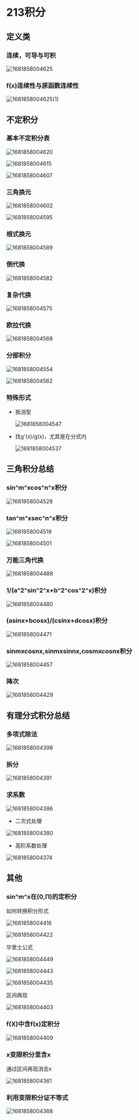 # 213积分

## 定义类

### 连续，可导与可积

![1681858004625](assets/1681858004625.jpg)

###  f(x)连续性与原函数连续性

![1681858004625(1)](assets/1681858004625(1).jpg)

## 不定积分

### 基本不定积分表

![1681858004620](assets/1681858004620.jpg)

![1681858004615](assets/1681858004615.jpg)

![1681858004607](assets/1681858004607.jpg)

### 三角换元

![1681858004602](assets/1681858004602.jpg)

![1681858004595](assets/1681858004595.jpg)

### 根式换元

![1681858004589](assets/1681858004589.jpg)

### 倒代换

![1681858004582](assets/1681858004582.jpg)

### 复杂代换

![1681858004575](assets/1681858004575.jpg)

### 欧拉代换

![1681858004568](assets/1681858004568.jpg)

### 分部积分

![1681858004554](assets/1681858004554.jpg)

![1681858004562](assets/1681858004562.jpg)

### 特殊形式

* 抵消型

  ![1681858004547](assets/1681858004547.jpg)

* 找g'(x)/g(x)，尤其是在分式内

  ![1681858004537](assets/1681858004537.jpg)

## 三角积分总结

### sin^m^xcos^n^x积分

![1681858004528](assets/1681858004528.jpg)

### tan^m^xsec^n^x积分

![1681858004519](assets/1681858004519.jpg)

![1681858004501](assets/1681858004501.jpg)

### 万能三角代换

![1681858004488](assets/1681858004488.jpg)

### 1/(a^2^sin^2^x+b^2^cos^2^x)积分

![1681858004480](assets/1681858004480.jpg)

### (asinx+bcosx)/(csinx+dcosx)积分

![1681858004471](assets/1681858004471.jpg)

### sinmxcosnx,sinmxsinnx,cosmxcosnx积分

![1681858004457](assets/1681858004457.jpg)

### 降次

![1681858004429](assets/1681858004429.jpg)

## 有理分式积分总结

### 多项式除法

![1681858004398](assets/1681858004398.jpg)

### 拆分

![1681858004391](assets/1681858004391.jpg)

### 求系数

![1681858004386](assets/1681858004386.jpg)

* 二次式处理

![1681858004380](assets/1681858004380.jpg)

* 高阶系数处理

![1681858004374](assets/1681858004374.jpg)

## 其他

### sin^m^x在(0,Π)的定积分

如何转换积分形式

![1681858004416](assets/1681858004416.jpg)

![1681858004422](assets/1681858004422.jpg)

华里士公式

![1681858004449](assets/1681858004449.jpg)

![1681858004443](assets/1681858004443.jpg)

![1681858004435](assets/1681858004435.jpg)

区间再现

![1681858004403](assets/1681858004403.jpg)

### f(X)中含f(x)定积分

![1681858004409](assets/1681858004409.jpg)

### x变限积分里含x

通过区间再现消去x

![1681858004361](assets/1681858004361.jpg)

### 利用变限积分证不等式

![1681858004368](assets/1681858004368.jpg)